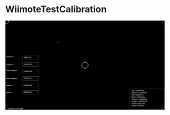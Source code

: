 # WiimoteTestCalibration

![Gun Calibration Image](https://raw.githubusercontent.com/Ryochan7/WiimoteTestCalibration/master/gun_calibration_demo.png)
